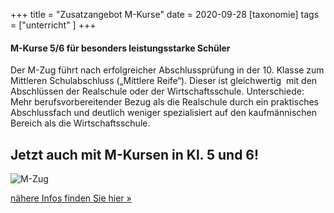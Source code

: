 +++
title = "Zusatzangebot M-Kurse"
date = 2020-09-28
[taxonomie]
tags = ["unterricht" ]
+++

#### M-Kurse 5/6 für besonders leistungsstarke Schüler

Der M-Zug führt nach erfolgreicher Abschlussprüfung in der 10. Klasse zum Mittleren Schulabschluss („Mittlere Reife“). Dieser ist gleichwertig  mit den Abschlüssen der Realschule oder der Wirtschaftsschule. Unterschiede: Mehr berufsvorbereitender Bezug als die Realschule durch ein praktisches Abschlussfach und deutlich weniger spezialisiert auf den kaufmännischen Bereich als die Wirtschaftsschule.

## **Jetzt auch mit M-Kursen in Kl. 5 und 6!**

![M-Zug](images/GSMS_M-Zug-Flyer_Teaser.jpg)

[nähere Infos finden Sie hier »](http://localhost:8888/unsere-schule/der-m-zug/)
